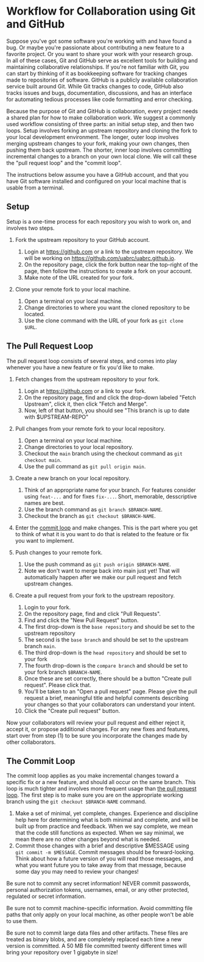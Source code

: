 # Workflow for Collaboration using Git and GitHub

Suppose you've got some software you're working with and have found a bug. Or maybe you're passionate about contributing a new feature to a favorite project. Or you want to share your work with your research group. In all of these cases, Git and GitHub serve as excellent tools for building and maintaining collaborative relationships. If you're not familiar with Git, you can start by thinking of it as bookkeeping software for tracking changes made to repositories of software. GitHub is a publicly available collaboration service built around Git. While Git tracks changes to code, GitHub also tracks issues and bugs, documentation, discussions, and has an interface for automating tedious processes like code formatting and error checking.

Because the purpose of Git and GitHub is collaboration, every project needs a shared plan for how to make collaboration work. We suggest a commonly used workflow consisting of three parts: an initial setup step, and then two loops. Setup involves forking an upstream repository and cloning the fork to your local development environment. The longer, outer loop involves merging upstream changes to your fork, making your own changes, then pushing them back upstream. The shorter, inner loop involves committing incremental changes to a branch on your own local clone. We will call these the "pull request loop" and the "commit loop".

The instructions below assume you have a GitHub account, and that you have Git software installed and configured on your local machine that is usable from a terminal.

## Setup

Setup is a one-time process for each repository you wish to work on, and involves two steps.

1. Fork the upstream repository to your GitHub account.

    1. Login at https://github.com or a link to the upstream repository. We will be working on https://github.com/uabrc/uabrc.github.io.
    2. On the repository page, click the fork button near the top-right of the page, then follow the instructions to create a fork on your account.
    3. Make note of the URL created for your fork.
    
2. Clone your remote fork to your local machine.

    1. Open a terminal on your local machine.
    2. Change directories to where you want the cloned repository to be located.
    3. Use the clone command with the URL of your fork as `git clone $URL`.

## The Pull Request Loop

The pull request loop consists of several steps, and comes into play whenever you have a new feature or fix you'd like to make.

1. Fetch changes from the upstream repository to your fork.

    1. Login at https://github.com or a link to your fork.
    2. On the repository page, find and click the drop-down labeled "Fetch Upstream", click it, then click "Fetch and Merge".
    3. Now, left of that button, you should see "This branch is up to date with $UPSTREAM-REPO"

2. Pull changes from your remote fork to your local repository.

    1. Open a terminal on your local machine.
    2. Change directories to your local repository.
    3. Checkout the `main` branch using the checkout command as `git checkout main`.
    4. Use the pull command as `git pull origin main`.

3. Create a new branch on your local repository.

    1. Think of an appropriate name for your branch. For features consider using `feat-...` and for fixes `fix-...`. Short, memorable, desscriptive names are best.
    2. Use the branch command as `git branch $BRANCH-NAME`.
    3. Checkout the branch as `git checkout $BRANCH-NAME`.

4. Enter the [commit loop](##The-Commit-Loop) and make changes. This is the part where you get to think of what it is you want to do that is related to the feature or fix you want to implement.

5. Push changes to your remote fork.

    1. Use the push command as `git push origin $BRANCH-NAME`.
    2. Note we don't want to merge back into main just yet! That will automatically happen after we make our pull request and fetch upstream changes.

6. Create a pull request from your fork to the upstream repository.

    1. Login to your fork.
    2. On the repository page, find and click "Pull Requests".
    3. Find and click the "New Pull Request" button.
    4. The first drop-down is the `base repository` and should be set to the upstream repository
    5. The second is the `base branch` and should be set to the upstream branch `main`.
    6. The third drop-down is the `head repository` and should be set to your fork
    7. The fourth drop-down is the `compare branch` and should be set to your fork branch `$BRANCH-NAME`.
    8. Once these are set correctly, there should be a button "Create pull request". Please click that.
    9. You'll be taken to an "Open a pull request" page. Please give the pull request a brief, meaningful title and helpful comments describing your changes so that your collaborators can understand your intent.
    10. Click the "Create pull request" button.

Now your collaborators will review your pull request and either reject it, accept it, or propose additional changes. For any new fixes and features, start over from step (1) to be sure you incorporate the changes made by other collaborators.

## The Commit Loop

The commit loop applies as you make incremental changes toward a specific fix or a new feature, and should all occur on the same branch. This loop is much tighter and involves more frequent usage than [the pull request loop](##The-Pull-Request-Loop). The first step is to make sure you are on the appropriate working branch using the `git checkout $BRANCH-NAME` command.


1. Make a set of minimal, yet complete, changes. Experience and discipline help here for determining what is both minimal and complete, and will be built up from practice and feedback. When we say complete, we mean that the code still functions as expected. When we say minimal, we mean there are no other changes beyond what is needed.
2. Commit those changes with a brief and descriptive $MESSAGE using `git commit -m $MESSAGE`. Commit messages should be forward-looking. Think about how a future version of you will read those messages, and what you want future you to take away from that message, because some day you may need to review your changes!

Be sure not to commit any secret information! NEVER commit passwords, personal authorization tokens, usernames, email, or any other protected, regulated or secret information.

Be sure not to commit machine-specific information. Avoid committing file paths that only apply on your local machine, as other people won't be able to use them.

Be sure not to commit large data files and other artifacts. These files are treated as binary blobs, and are completely replaced each time a new version is committed. A 50 MB file committed twenty different times will bring your repository over 1 gigabyte in size!
